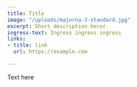 ```yaml
---
title: Title
image: "/uploads/majorna-3-standard.jpg"
excerpt: Short description herer
ingress-text: Ingress ingress ingress
links:
- title: link
  url: https://example.com

---
```

Text here